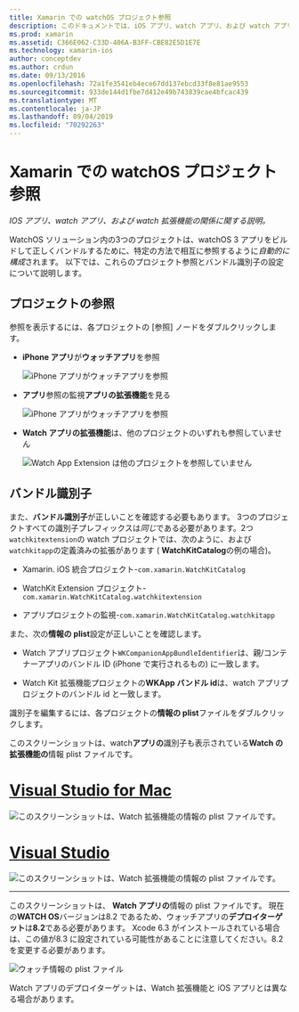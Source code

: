 ```yaml
---
title: Xamarin での watchOS プロジェクト参照
description: このドキュメントでは、iOS アプリ、watch アプリ、および watch アプリの拡張機能の関係について説明します。 ここでは、プロジェクト参照とバンドル識別子について説明します。
ms.prod: xamarin
ms.assetid: C366E062-C33D-406A-B3FF-CBE82E5D1E7E
ms.technology: xamarin-ios
author: conceptdev
ms.author: crdun
ms.date: 09/13/2016
ms.openlocfilehash: 72a1fe3541eb4ece67dd137ebcd33f8e81ae9553
ms.sourcegitcommit: 933de144d1fbe7d412e49b743839cae4bfcac439
ms.translationtype: MT
ms.contentlocale: ja-JP
ms.lasthandoff: 09/04/2019
ms.locfileid: "70292263"
---
```

# <a name="watchos-project-references-in-xamarin"></a>Xamarin での watchOS プロジェクト参照

_IOS アプリ、watch アプリ、および watch 拡張機能の関係に関する説明。_

WatchOS ソリューション内の3つのプロジェクトは、watchOS 3 アプリをビルドして正しくバンドルするために、特定の方法で相互に参照するように*自動的に構成*されます。 以下では、これらのプロジェクト参照とバンドル識別子の設定について説明します。

## <a name="project-references"></a>プロジェクトの参照

参照を表示するには、各プロジェクトの [参照] ノードをダブルクリックします。

- **iPhone アプリ**が**ウォッチアプリ**を参照

  ![](project-references-images/catalog-reference1.png "iPhone アプリがウォッチアプリを参照")

- **アプリ**参照の監視**アプリの拡張機能**を見る

  ![](project-references-images/catalog-reference2.png "iPhone アプリがウォッチアプリを参照")


- **Watch アプリの拡張機能**は、他のプロジェクトのいずれも参照していません

  ![](project-references-images/catalog-reference3.png "Watch App Extension は他のプロジェクトを参照していません")



## <a name="bundle-identifiers"></a>バンドル識別子

また、**バンドル識別子**が正しいことを確認する必要もあります。
3つのプロジェクトすべての識別子プレフィックスは*同じ*である必要があります。2つ`watchkitextension`の watch プロジェクトでは、次のように、および`watchkitapp`の定義済みの拡張があります ( **WatchKitCatalog**の例の場合)。

- Xamarin. iOS 統合プロジェクト-`com.xamarin.WatchKitCatalog`

- WatchKit Extension プロジェクト-`com.xamarin.WatchKitCatalog.watchkitextension`

- アプリプロジェクトの監視-`com.xamarin.WatchKitCatalog.watchkitapp`

また、次の**情報の plist**設定が正しいことを確認します。

- Watch アプリプロジェクト`WKCompanionAppBundleIdentifier`は、親/コンテナーアプリのバンドル ID (iPhone で実行されるもの) に一致します。

- Watch Kit 拡張機能プロジェクトの**WKApp バンドル id**は、watch アプリプロジェクトのバンドル id と一致します。

識別子を編集するには、各プロジェクトの**情報の plist**ファイルをダブルクリックします。

このスクリーンショットは、watch**アプリの**識別子も表示されている**Watch の拡張機能の**情報 plist ファイルです。

# <a name="visual-studio-for-mactabmacos"></a>[Visual Studio for Mac](#tab/macos)

![](project-references-images/infoplist-extension.png "このスクリーンショットは、Watch 拡張機能の情報の plist ファイルです。")

# <a name="visual-studiotabwindows"></a>[Visual Studio](#tab/windows)

![](project-references-images/infoplist-extension-vs.png "このスクリーンショットは、Watch 拡張機能の情報の plist ファイルです。")

-----

このスクリーンショットは、 **Watch アプリの**情報の plist ファイルです。
現在の**WATCH OS**バージョンは8.2 であるため、ウォッチアプリの**デプロイターゲット**は**8.2**である必要があります。 Xcode 6.3 がインストールされている場合は、この値が8.3 に設定されている可能性があることに注意してください。8.2 を変更する必要があります。

![](project-references-images/infoplist-watchapp.png "ウォッチ情報の plist ファイル")

Watch アプリのデプロイターゲットは、Watch 拡張機能と iOS アプリとは異なる場合があります。

